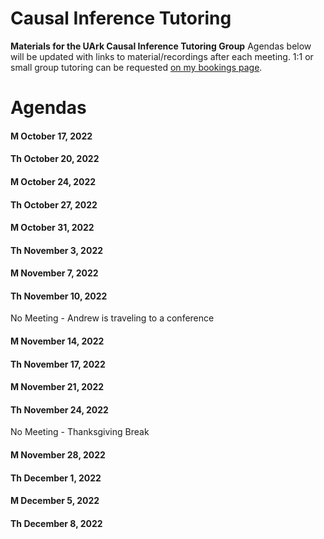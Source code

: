 # Causal Inference Tutoring
**Materials for the UArk Causal Inference Tutoring Group**
Agendas below will be updated with links to material/recordings after each meeting.
1:1 or small group tutoring can be requested [on my bookings page](https://outlook.office.com/bookwithme/user/a77fe9a57c1b42a6910c3a03e4bd11e7@uark.edu?anonymous&ep=plink).

# Agendas
#### M October 17, 2022

#### Th October 20, 2022
#### M October 24, 2022
#### Th October 27, 2022
#### M October 31, 2022
#### Th November 3, 2022
#### M November 7, 2022
#### Th November 10, 2022
No Meeting - Andrew is traveling to a conference  

#### M November 14, 2022
#### Th November 17, 2022
#### M November 21, 2022
#### Th November 24, 2022
No Meeting - Thanksgiving Break  

#### M November 28, 2022
#### Th December 1, 2022
#### M December 5, 2022
#### Th December 8, 2022
